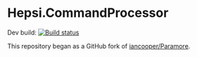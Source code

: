 # Hepsi.CommandProcessor

Dev build: [![Build status](https://ci.appveyor.com/api/projects/status/hvml0f1gruy7delu?svg=true)](https://ci.appveyor.com/project/hepsiburadabot/hepsicommandprocessor)

This repository began as a GitHub fork of [iancooper/Paramore](https://github.com/iancooper/Paramore).